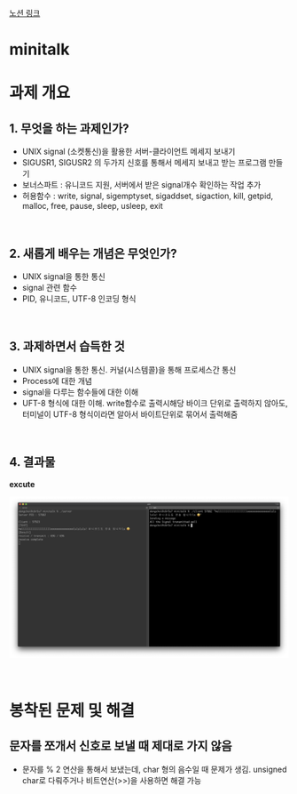 [노션 링크](https://www.notion.so/minitalk-2022-6-21-74b139870c7f4b9193c157eba23b7d43)

# minitalk
# 과제 개요
## 1. 무엇을 하는 과제인가?
- UNIX signal (소켓통신)을 활용한 서버-클라이언트 메세지 보내기
- SIGUSR1, SIGUSR2 의 두가지 신호를 통해서 메세지 보내고 받는 프로그램 만들기
- 보너스파트 : 유니코드 지원, 서버에서 받은 signal개수 확인하는 작업 추가
- 허용함수 : write, signal, sigemptyset, sigaddset, sigaction, kill, getpid, malloc, free, pause, sleep, usleep, exit

<br>

## 2. 새롭게 배우는 개념은 무엇인가?
- UNIX signal을 통한 통신
- signal 관련 함수
- PID, 유니코드, UTF-8 인코딩 형식


<br>

## 3. 과제하면서 습득한 것
- UNIX signal을 통한 통신. 커널(시스템콜)을 통해 프로세스간 통신
- Process에 대한 개념
- signal을 다루는 함수들에 대한 이해
- UFT-8 형식에 대한 이해. write함수로 출력시해당 바이크 단위로 출력하지 않아도, 터미널이 UTF-8 형식이라면 알아서 바이트단위로 묶어서 출력해줌

<br>


## 4. 결과물

**excute**

![excute](./screenshot/excute.png)

<br>

# 봉착된 문제 및 해결
## 문자를 쪼개서 신호로 보낼 때 제대로 가지 않음
- 문자를 % 2 연산을 통해서 보냈는데, char 형의 음수일 때 문제가 생김. unsigned char로 다뤄주거나 비트연산(>>)을 사용하면 해결 가능
